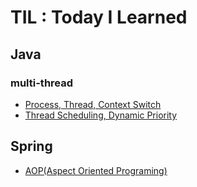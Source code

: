 # TIL : Today I Learned


## Java
### multi-thread
- [Process, Thread, Context Switch](./Java/multi-thread/Process_Thread_Context%20Switch/page.md)
- [Thread Scheduling, Dynamic Priority](./Java/multi-thread/Thread%20Scheduling_Dynamic%20Priority/page.md)

## Spring
- [AOP(Aspect Oriented Programing)](./Spring/AOP/page.md)